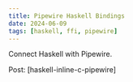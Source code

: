 ```yaml
---
title: Pipewire Haskell Bindings
date: 2024-06-09
tags: [haskell, ffi, pipewire]
---
```


Connect Haskell with Pipewire.

Post: [haskell-inline-c-pipewire]
